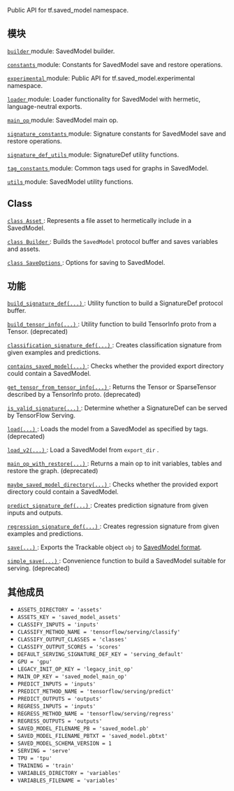 Public API for tf.saved_model namespace.

## 模块
[ `builder` ](https://tensorflow.google.cn/api_docs/python/tf/compat/v1/saved_model/builder) module: SavedModel builder.

[ `constants` ](https://tensorflow.google.cn/api_docs/python/tf/compat/v1/saved_model/constants) module: Constants for SavedModel save and restore operations.

[ `experimental` ](https://tensorflow.google.cn/api_docs/python/tf/compat/v1/saved_model/experimental) module: Public API for tf.saved_model.experimental namespace.

[ `loader` ](https://tensorflow.google.cn/api_docs/python/tf/compat/v1/saved_model/loader) module: Loader functionality for SavedModel with hermetic, language-neutral exports.

[ `main_op` ](https://tensorflow.google.cn/api_docs/python/tf/compat/v1/saved_model/main_op) module: SavedModel main op.

[ `signature_constants` ](https://tensorflow.google.cn/api_docs/python/tf/compat/v1/saved_model/signature_constants) module: Signature constants for SavedModel save and restore operations.

[ `signature_def_utils` ](https://tensorflow.google.cn/api_docs/python/tf/compat/v1/saved_model/signature_def_utils) module: SignatureDef utility functions.

[ `tag_constants` ](https://tensorflow.google.cn/api_docs/python/tf/compat/v1/saved_model/tag_constants) module: Common tags used for graphs in SavedModel.

[ `utils` ](https://tensorflow.google.cn/api_docs/python/tf/compat/v1/saved_model/utils) module: SavedModel utility functions.

## Class 
[ `class Asset` ](https://tensorflow.google.cn/api_docs/python/tf/saved_model/Asset): Represents a file asset to hermetically include in a SavedModel.

[ `class Builder` ](https://tensorflow.google.cn/api_docs/python/tf/compat/v1/saved_model/Builder): Builds the  `SavedModel`  protocol buffer and saves variables and assets.

[ `class SaveOptions` ](https://tensorflow.google.cn/api_docs/python/tf/saved_model/SaveOptions): Options for saving to SavedModel.

## 功能
[ `build_signature_def(...)` ](https://tensorflow.google.cn/api_docs/python/tf/compat/v1/saved_model/build_signature_def): Utility function to build a SignatureDef protocol buffer.

[ `build_tensor_info(...)` ](https://tensorflow.google.cn/api_docs/python/tf/compat/v1/saved_model/build_tensor_info): Utility function to build TensorInfo proto from a Tensor. (deprecated)

[ `classification_signature_def(...)` ](https://tensorflow.google.cn/api_docs/python/tf/compat/v1/saved_model/classification_signature_def): Creates classification signature from given examples and predictions.

[ `contains_saved_model(...)` ](https://tensorflow.google.cn/api_docs/python/tf/compat/v1/saved_model/contains_saved_model): Checks whether the provided export directory could contain a SavedModel.

[ `get_tensor_from_tensor_info(...)` ](https://tensorflow.google.cn/api_docs/python/tf/compat/v1/saved_model/get_tensor_from_tensor_info): Returns the Tensor or SparseTensor described by a TensorInfo proto. (deprecated)

[ `is_valid_signature(...)` ](https://tensorflow.google.cn/api_docs/python/tf/compat/v1/saved_model/is_valid_signature): Determine whether a SignatureDef can be served by TensorFlow Serving.

[ `load(...)` ](https://tensorflow.google.cn/api_docs/python/tf/compat/v1/saved_model/load): Loads the model from a SavedModel as specified by tags. (deprecated)

[ `load_v2(...)` ](https://tensorflow.google.cn/api_docs/python/tf/saved_model/load): Load a SavedModel from  `export_dir` .

[ `main_op_with_restore(...)` ](https://tensorflow.google.cn/api_docs/python/tf/compat/v1/saved_model/main_op_with_restore): Returns a main op to init variables, tables and restore the graph. (deprecated)

[ `maybe_saved_model_directory(...)` ](https://tensorflow.google.cn/api_docs/python/tf/compat/v1/saved_model/contains_saved_model): Checks whether the provided export directory could contain a SavedModel.

[ `predict_signature_def(...)` ](https://tensorflow.google.cn/api_docs/python/tf/compat/v1/saved_model/predict_signature_def): Creates prediction signature from given inputs and outputs.

[ `regression_signature_def(...)` ](https://tensorflow.google.cn/api_docs/python/tf/compat/v1/saved_model/regression_signature_def): Creates regression signature from given examples and predictions.

[ `save(...)` ](https://tensorflow.google.cn/api_docs/python/tf/saved_model/save): Exports the Trackable object  `obj`  to [SavedModel format](https://github.com/tensorflow/tensorflow/blob/master/tensorflow/python/saved_model/README.md).

[ `simple_save(...)` ](https://tensorflow.google.cn/api_docs/python/tf/compat/v1/saved_model/simple_save): Convenience function to build a SavedModel suitable for serving. (deprecated)

## 其他成员
-  `ASSETS_DIRECTORY = 'assets'`  []()
-  `ASSETS_KEY = 'saved_model_assets'`  []()
-  `CLASSIFY_INPUTS = 'inputs'`  []()
-  `CLASSIFY_METHOD_NAME = 'tensorflow/serving/classify'`  []()
-  `CLASSIFY_OUTPUT_CLASSES = 'classes'`  []()
-  `CLASSIFY_OUTPUT_SCORES = 'scores'`  []()
-  `DEFAULT_SERVING_SIGNATURE_DEF_KEY = 'serving_default'`  []()
-  `GPU = 'gpu'`  []()
-  `LEGACY_INIT_OP_KEY = 'legacy_init_op'`  []()
-  `MAIN_OP_KEY = 'saved_model_main_op'`  []()
-  `PREDICT_INPUTS = 'inputs'`  []()
-  `PREDICT_METHOD_NAME = 'tensorflow/serving/predict'`  []()
-  `PREDICT_OUTPUTS = 'outputs'`  []()
-  `REGRESS_INPUTS = 'inputs'`  []()
-  `REGRESS_METHOD_NAME = 'tensorflow/serving/regress'`  []()
-  `REGRESS_OUTPUTS = 'outputs'`  []()
-  `SAVED_MODEL_FILENAME_PB = 'saved_model.pb'`  []()
-  `SAVED_MODEL_FILENAME_PBTXT = 'saved_model.pbtxt'`  []()
-  `SAVED_MODEL_SCHEMA_VERSION = 1`  []()
-  `SERVING = 'serve'`  []()
-  `TPU = 'tpu'`  []()
-  `TRAINING = 'train'`  []()
-  `VARIABLES_DIRECTORY = 'variables'`  []()
-  `VARIABLES_FILENAME = 'variables'`  []()
